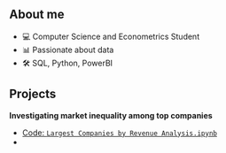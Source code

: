 ## About me
- 💻 Computer Science and Econometrics Student
- 📊 Passionate about data
- 🛠️ SQL, Python, PowerBI
## Projects
**Investigating market inequality among top companies**<br>
- [Code: `Largest Companies by Revenue Analysis.ipynb`](https://github.com/pjurus/Portfolio/blob/main/Projects/Python/Largest%20Companies%20by%20Revenue%20Analysis.ipynb)
- 



